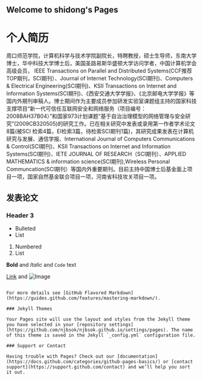 ## Welcome to shidong's Pages

# 个人简历
周口师范学院，计算机科学与技术学院副院长，特聘教授，硕士生导师，东南大学博士，华中科技大学博士后，美国圣路易斯华盛顿大学访问学者，中国计算机学会高级会员， IEEE Transactions on Parallel and Distributed Systems(CCF推荐TOP期刊，SCI期刊）、Journal of Internet Technology(SCI期刊)、Computers & Electrical Engineering(SCI期刊)、KSII Transactions on Internet and Information Systems(SCI期刊)、《西安交通大学学报》、《北京邮电大学学报》等国内外期刊审稿人。博士期间作为主要成员参加研发实验室课题组主持的国家科技支撑项目“新一代可信任互联网安全和网络服务（项目编号：2008BAH37B04）”和国家973计划课题“基于自治治理模型的网络管理与安全研究”(2009CB320505)的研究工作。已在相关研究中发表或录用第一作者学术论文8篇(被SCI 检索4篇，EI检索3篇，待检索SCI期刊1篇)，其研究成果发表在计算机研究与发展、通信学报、International Journal of Computers Communications & Control(SCI期刊)、KSII Transactions on Internet and Information Systems(SCI期刊)、IETE JOURNAL OF RESEARCH（SCI期刊）、APPLIED MATHEMATICS & information science(SCI期刊),Wireless Personal Communcation(SCI期刊）等国内外重要期刊。目前主持中国博士后基金面上项目一项，国家自然基金联合项目一项，河南省科技攻关项目一项。
## 发表论文
### Header 3

- Bulleted
- List

1. Numbered
2. List

**Bold** and _Italic_ and `Code` text

[Link](url) and ![Image](src)
```

For more details see [GitHub Flavored Markdown](https://guides.github.com/features/mastering-markdown/).

### Jekyll Themes

Your Pages site will use the layout and styles from the Jekyll theme you have selected in your [repository settings](https://github.com/njbsok/njbsok.github.io/settings/pages). The name of this theme is saved in the Jekyll `_config.yml` configuration file.

### Support or Contact

Having trouble with Pages? Check out our [documentation](https://docs.github.com/categories/github-pages-basics/) or [contact support](https://support.github.com/contact) and we’ll help you sort it out.
